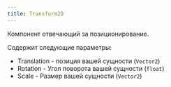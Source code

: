 ```yaml
---
title: Transform2D
---
```


Компонент отвечающий за позиционирование.

Содержит следующие параметры:

- Translation - позиция вашей сущности (`Vector2`)
- Rotation - Угол поворота вашей сущности (`float`)
- Scale - Размер вашей сущности (`Vector2`)
